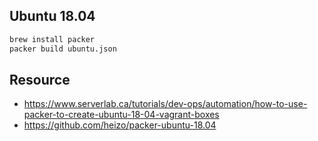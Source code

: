 ## Ubuntu 18.04

```bash
brew install packer
packer build ubuntu.json
```

## Resource

- https://www.serverlab.ca/tutorials/dev-ops/automation/how-to-use-packer-to-create-ubuntu-18-04-vagrant-boxes
- https://github.com/heizo/packer-ubuntu-18.04